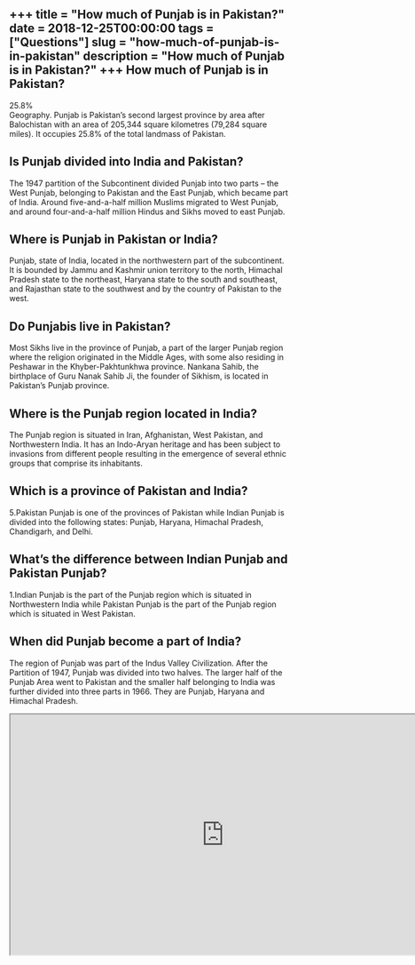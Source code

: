 +++
title = "How much of Punjab is in Pakistan?"
date = 2018-12-25T00:00:00
tags = ["Questions"]
slug = "how-much-of-punjab-is-in-pakistan"
description = "How much of Punjab is in Pakistan?"
+++
How much of Punjab is in Pakistan?
----------------------------------

25.8%  
Geography. Punjab is Pakistan’s second largest province by area after Balochistan with an area of 205,344 square kilometres (79,284 square miles). It occupies 25.8% of the total landmass of Pakistan.

Is Punjab divided into India and Pakistan?
------------------------------------------

The 1947 partition of the Subcontinent divided Punjab into two parts – the West Punjab, belonging to Pakistan and the East Punjab, which became part of India. Around five-and-a-half million Muslims migrated to West Punjab, and around four-and-a-half million Hindus and Sikhs moved to east Punjab.

Where is Punjab in Pakistan or India?
-------------------------------------

Punjab, state of India, located in the northwestern part of the subcontinent. It is bounded by Jammu and Kashmir union territory to the north, Himachal Pradesh state to the northeast, Haryana state to the south and southeast, and Rajasthan state to the southwest and by the country of Pakistan to the west.

Do Punjabis live in Pakistan?
-----------------------------

Most Sikhs live in the province of Punjab, a part of the larger Punjab region where the religion originated in the Middle Ages, with some also residing in Peshawar in the Khyber-Pakhtunkhwa province. Nankana Sahib, the birthplace of Guru Nanak Sahib Ji, the founder of Sikhism, is located in Pakistan’s Punjab province.

Where is the Punjab region located in India?
--------------------------------------------

The Punjab region is situated in Iran, Afghanistan, West Pakistan, and Northwestern India. It has an Indo-Aryan heritage and has been subject to invasions from different people resulting in the emergence of several ethnic groups that comprise its inhabitants.

Which is a province of Pakistan and India?
------------------------------------------

5.Pakistan Punjab is one of the provinces of Pakistan while Indian Punjab is divided into the following states: Punjab, Haryana, Himachal Pradesh, Chandigarh, and Delhi.

What’s the difference between Indian Punjab and Pakistan Punjab?
----------------------------------------------------------------

1.Indian Punjab is the part of the Punjab region which is situated in Northwestern India while Pakistan Punjab is the part of the Punjab region which is situated in West Pakistan.

When did Punjab become a part of India?
---------------------------------------

The region of Punjab was part of the Indus Valley Civilization. After the Partition of 1947, Punjab was divided into two halves. The larger half of the Punjab Area went to Pakistan and the smaller half belonging to India was further divided into three parts in 1966. They are Punjab, Haryana and Himachal Pradesh.

<iframe allow="accelerometer; autoplay; clipboard-write; encrypted-media; gyroscope; picture-in-picture" allowfullscreen="" class="__youtube_prefs__  epyt-is-override  no-lazyload" data-no-lazy="1" data-origheight="433" data-origwidth="770" data-skipgform_ajax_framebjll="" height="433" id="_ytid_42459" loading="lazy" src="https://www.youtube.com/embed/oSpy8LcC80Y?enablejsapi=1&autoplay=0&cc_load_policy=0&cc_lang_pref=&iv_load_policy=1&loop=0&modestbranding=0&rel=1&fs=1&playsinline=0&autohide=2&theme=dark&color=red&controls=1&" title="YouTube player" width="770"></iframe>